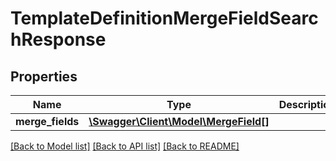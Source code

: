 # TemplateDefinitionMergeFieldSearchResponse

## Properties
Name | Type | Description | Notes
------------ | ------------- | ------------- | -------------
**merge_fields** | [**\Swagger\Client\Model\MergeField[]**](MergeField.md) |  | [optional] 

[[Back to Model list]](../README.md#documentation-for-models) [[Back to API list]](../README.md#documentation-for-api-endpoints) [[Back to README]](../README.md)


